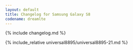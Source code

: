 ```yaml
---
layout: default
title: Changelog for Samsung Galaxy S8
codename: dreamlte
---
```


{% include changelog.md %}

{% include_relative universal8895/universal8895-21.md %}
